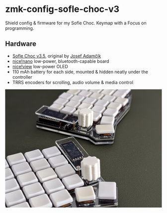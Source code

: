 # zmk-config-sofle-choc-v3

Shield config & firmware for my Sofle Choc. Keymap with a Focus on programming.

## Hardware

- [Sofle Choc v3.5](https://github.com/josefadamcik/SofleKeyboard), original by [Josef Adamčík](https://github.com/josefadamcik/SofleKeyboard)
- [nice!nano](https://nicekeyboards.com/nice-nano/) low-power, bluetooth-capable board
- [nice!view](https://nicekeyboards.com/nice-view) low-power OLED
- 110 mAh battery for each side, mounted & hidden neatly under the controller
- TRRS encoders for scrolling, audio volume & media control

![Her](./images/portrait.jpg)

